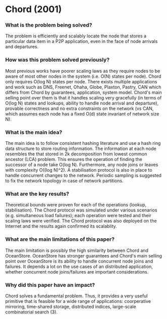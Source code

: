 # Chord (2001)

### What is the problem being solved?

The problem is efficiently and scalably locate the node that stores a particular data item in a P2P application, even in the face of node arrivals and departures.

### How was this problem solved previously?

Most previous works have poorer scaling laws as they require nodes to be aware of most other nodes in the system (i.e. O(N) states per node). Chord only requires O(log N) states per node. There exists multiple applications and work such as DNS, Freenet, Ohaha, Globe, Plaxton, Pastry, CAN which differs from Chord by guarantees, application, system model. Chord's main selling point over them is that it handles scaling very gracefully (in terms of O(log N) states and lookups, ability to handle node arrival and departure), provable correctness and no extra constraints on the network (vs CAN, which assumes each node has a fixed O(d) state invariant of network size N).

### What is the main idea?

The main idea is to follow consistent hashing literature and use a hash ring data structure to store routing information. The information at each node resembles the that stored in 2k decomposition from lowest common ancestor (LCA) problem. This ensures the operation of finding the successor of a node take O(log N). Furthermore, any node joins or leaves with complexity O((log N)^2). A stabilisation protocol is also in place to handle concurrent changes to the network. Periodic sampling is suggested to fix the network topology in case of network partitions.

### What are the key results?

Theoretical bounds were proven for each of the operations (lookup, stabilisation). The Chord protocol was simulated under various scenarios (e.g. simultaneous load failures); each operation were tested and their scaling laws were verified. The Chord protocol was also deployed on the Internet and the results again confirmed its scalablity. 

### What are the main limitations of this paper?

The main limitation is possibly the high similarity between Chord and OceanStore. OceanStore has stronger guarantees and Chord's main selling point over OceanStore is its ability to handle concurrent node joins and failures. It depends a lot on the use cases of an distributed application, whether concurrent node joins/failures are important considerations.

### Why did this paper have an impact?

Chord solves a fundamental problem. Thus, it provides a very useful primitive that is feasible for a wide range of applications: coorperative mirroring, time-shared storage, distributed indices, large-scale combinatorial search (3). 

